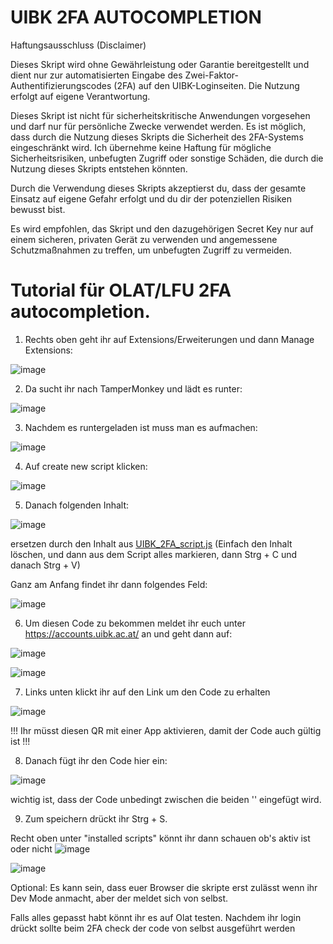 # UIBK 2FA AUTOCOMPLETION

Haftungsausschluss (Disclaimer)

Dieses Skript wird ohne Gewährleistung oder Garantie bereitgestellt und dient nur zur automatisierten Eingabe des Zwei-Faktor-Authentifizierungscodes (2FA) auf den UIBK-Loginseiten. Die Nutzung erfolgt auf eigene Verantwortung.

Dieses Skript ist nicht für sicherheitskritische Anwendungen vorgesehen und darf nur für persönliche Zwecke verwendet werden. Es ist möglich, dass durch die Nutzung dieses Skripts die Sicherheit des 2FA-Systems eingeschränkt wird. Ich übernehme keine Haftung für mögliche Sicherheitsrisiken, unbefugten Zugriff oder sonstige Schäden, die durch die Nutzung dieses Skripts entstehen könnten.

Durch die Verwendung dieses Skripts akzeptierst du, dass der gesamte Einsatz auf eigene Gefahr erfolgt und du dir der potenziellen Risiken bewusst bist.

Es wird empfohlen, das Skript und den dazugehörigen Secret Key nur auf einem sicheren, privaten Gerät zu verwenden und angemessene Schutzmaßnahmen zu treffen, um unbefugten Zugriff zu vermeiden.

# Tutorial für OLAT/LFU 2FA autocompletion.

1. Rechts oben geht ihr auf Extensions/Erweiterungen und dann Manage Extensions:

![image](https://github.com/user-attachments/assets/b171973c-b8c1-46e4-bfca-23b048034045)

2. Da sucht ihr nach TamperMonkey und lädt es runter:

![image](https://github.com/user-attachments/assets/cc6828cd-793b-44d6-b69a-ad627d8a03b7)

3. Nachdem es runtergeladen ist muss man es aufmachen:

![image](https://github.com/user-attachments/assets/f3c95304-1593-4188-81af-d0e549056ffb)

4. Auf create new script klicken:

![image](https://github.com/user-attachments/assets/cad589db-ce4d-4e46-8d0d-b898aeceade8)

5. Danach folgenden Inhalt:

![image](https://github.com/user-attachments/assets/fa8a62e4-dffa-4124-a8e8-dada11cabd34)

ersetzen durch den Inhalt aus 
[UIBK_2FA_script.js](./UIBK_2FA_script.js)
(Einfach den Inhalt löschen, und dann aus dem Script alles markieren, dann Strg + C und danach Strg + V)

Ganz am Anfang findet ihr dann folgendes Feld:

![image](https://github.com/user-attachments/assets/8f91c41c-388b-4ae0-8dab-8c738cc538ae)

6. Um diesen Code zu bekommen meldet ihr euch unter https://accounts.uibk.ac.at/ an und geht dann auf:

![image](https://github.com/user-attachments/assets/522eb561-e5e6-4a4e-98e7-77ce6102d798)

![image](https://github.com/user-attachments/assets/86b5659c-1020-4a0b-bd38-94fdce215a16)

7. Links unten klickt ihr auf den Link um den Code zu erhalten

![image](https://github.com/user-attachments/assets/5f233c9b-b950-4485-b694-ee346a7efd66)

!!! Ihr müsst diesen QR mit einer App aktivieren, damit der Code auch gültig ist !!!

8. Danach fügt ihr den Code hier ein:

![image](https://github.com/user-attachments/assets/cf9ce205-94b0-4cc7-b665-3ceafa059447)

wichtig ist, dass der Code unbedingt zwischen die beiden '' eingefügt wird.

9. Zum speichern drückt ihr Strg + S.

Recht oben unter "installed scripts" könnt ihr dann schauen ob's aktiv ist oder nicht
![image](https://github.com/user-attachments/assets/119d4c1e-395e-4ee5-b696-5f6a7795bfee)

![image](https://github.com/user-attachments/assets/9bbfd3b1-0199-406d-86d8-4dbd678c2505)

Optional: Es kann sein, dass euer Browser die skripte erst zulässt wenn ihr Dev Mode anmacht, aber der meldet sich von selbst. 

Falls alles gepasst habt könnt ihr es auf Olat testen. Nachdem ihr login drückt sollte beim 2FA check der code von selbst ausgeführt werden

